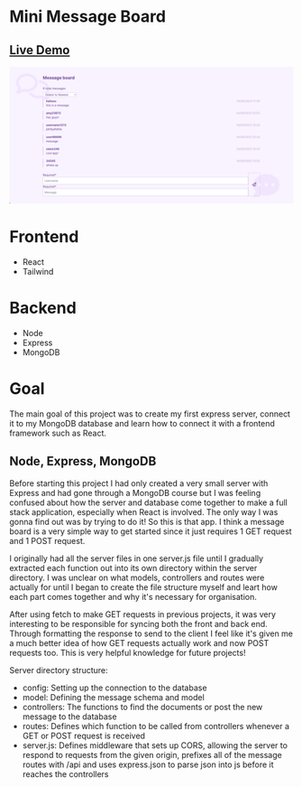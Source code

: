 # Mini Message Board

## [Live Demo](http://shopping-cart-erinsophie.netlify.app)

![Message board](./client/src/assets/img/message-board.png)

# Frontend

- React
- Tailwind

# Backend

- Node
- Express
- MongoDB

# Goal

The main goal of this project was to create my first express server, connect it to my MongoDB database and learn how to connect it with a frontend framework such as React.

## Node, Express, MongoDB

Before starting this project I had only created a very small server with Express and had gone through a MongoDB course but I was feeling confused about how the server and database come together to make a full stack application, especially when React is involved. The only way I was gonna find out was by trying to do it! So this is that app. I think a message board is a very simple way to get started since it just requires 1 GET request and 1 POST request.

I originally had all the server files in one server.js file until I gradually extracted each function out into its own directory within the server directory. I was unclear on what models, controllers and routes were actually for until I began to create the file structure myself and leart how each part comes together and why it's necessary for organisation.

After using fetch to make GET requests in previous projects, it was very interesting to be responsible for syncing both the front and back end. Through formatting the response to send to the client I feel like it's given me a much better idea of how GET requests actually work and now POST requests too. This is very helpful knowledge for future projects!

Server directory structure:

- config: Setting up the connection to the database
- model: Defining the message schema and model
- controllers: The functions to find the documents or post the new message to the database
- routes: Defines which function to be called from controllers whenever a GET or POST request is received
- server.js: Defines middleware that sets up CORS, allowing the server to respond to requests from the given origin, prefixes all of the message routes with /api and uses express.json to parse json into js before it reaches the controllers
